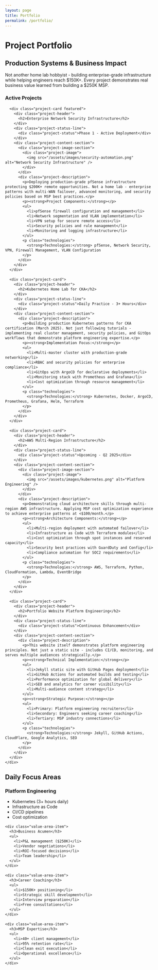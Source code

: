 ```yaml
---
layout: page
title: Portfolio
permalink: /portfolio/
---
```


# Project Portfolio

<div class="content-section with-divider">
  <h2>Production Systems & Business Impact</h2>
  <p class="section-intro-text">Not another home lab hobbyist - building enterprise-grade infrastructure while helping engineers reach $150K+. Every project demonstrates real business value learned from building a $250K MSP.</p>

  <div class="portfolio-timeline">
    <div class="timeline-section">
      <h3>Active Projects</h3>
      
      <div class="project-card featured">
        <div class="project-header">
          <h2>Enterprise Network Security Infrastructure</h2>
        </div>
        <div class="project-status-line">
          <div class="project-status">Phase 1 - Active Deployment</div>
        </div>
        <div class="project-content-section">
          <div class="project-image-section">
            <div class="project-image">
              <img src="/assets/images/security-automation.png" alt="Network Security Infrastructure" />
            </div>
          </div>
          <div class="project-description">
            <p>Deploying production-grade pfSense infrastructure protecting $200K+ remote opportunities. Not a home lab - enterprise patterns with multi-WAN failover, advanced monitoring, and security policies based on MSP best practices.</p>
            <p><strong>Project Components:</strong></p>
            <ul>
              <li>pfSense firewall configuration and management</li>
              <li>Network segmentation and VLAN implementation</li>
              <li>VPN setup for secure remote access</li>
              <li>Security policies and rule management</li>
              <li>Monitoring and logging infrastructure</li>
            </ul>
            <p class="technologies">
              <strong>Technologies:</strong> pfSense, Network Security, VPN, Firewall Management, VLAN Configuration
            </p>
          </div>
        </div>
      </div>
      
      <div class="project-card">
        <div class="project-header">
          <h2>Kubernetes Home Lab for CKA</h2>
        </div>
        <div class="project-status-line">
          <div class="project-status">Daily Practice - 3+ Hours</div>
        </div>
        <div class="project-content-section">
          <div class="project-description">
            <p>Building production Kubernetes patterns for CKA certification (March 2025). Not just following tutorials - implementing real cluster management, security policies, and GitOps workflows that demonstrate platform engineering expertise.</p>
            <p><strong>Implementation Focus:</strong></p>
            <ul>
              <li>Multi-master cluster with production-grade networking</li>
              <li>RBAC and security policies for enterprise compliance</li>
              <li>GitOps with ArgoCD for declarative deployments</li>
              <li>Monitoring stack with Prometheus and Grafana</li>
              <li>Cost optimization through resource management</li>
            </ul>
            <p class="technologies">
              <strong>Technologies:</strong> Kubernetes, Docker, ArgoCD, Prometheus, Grafana, Helm, Terraform
            </p>
          </div>
        </div>
      </div>
      
      <div class="project-card">
        <div class="project-header">
          <h2>AWS Multi-Region Infrastructure</h2>
        </div>
        <div class="project-status-line">
          <div class="project-status">Upcoming - Q2 2025</div>
        </div>
        <div class="project-content-section">
          <div class="project-image-section">
            <div class="project-image">
              <img src="/assets/images/kubernetes.png" alt="Platform Engineering" />
            </div>
          </div>
          <div class="project-description">
            <p>Demonstrating cloud architecture skills through multi-region AWS infrastructure. Applying MSP cost optimization experience to achieve enterprise patterns at <$100/month.</p>
            <p><strong>Architecture Components:</strong></p>
            <ul>
              <li>Multi-region deployment with automated failover</li>
              <li>Infrastructure as Code with Terraform modules</li>
              <li>Cost optimization through spot instances and reserved capacity</li>
              <li>Security best practices with GuardDuty and Config</li>
              <li>Compliance automation for SOC2 requirements</li>
            </ul>
            <p class="technologies">
              <strong>Technologies:</strong> AWS, Terraform, Python, CloudFormation, Lambda, EventBridge
            </p>
          </div>
        </div>
      </div>
      
      <div class="project-card">
        <div class="project-header">
          <h2>Portfolio Website Platform Engineering</h2>
        </div>
        <div class="project-status-line">
          <div class="project-status">Continuous Enhancement</div>
        </div>
        <div class="project-content-section">
          <div class="project-description">
            <p>This website itself demonstrates platform engineering principles. Not just a static site - includes CI/CD, monitoring, and serves multiple audiences strategically.</p>
            <p><strong>Technical Implementation:</strong></p>
            <ul>
              <li>Jekyll static site with GitHub Pages deployment</li>
              <li>GitHub Actions for automated builds and testing</li>
              <li>Performance optimization for global delivery</li>
              <li>SEO and analytics for career visibility</li>
              <li>Multi-audience content strategy</li>
            </ul>
            <p><strong>Strategic Purpose:</strong></p>
            <ul>
              <li>Primary: Platform engineering recruiters</li>
              <li>Secondary: Engineers seeking career coaching</li>
              <li>Tertiary: MSP industry connections</li>
            </ul>
            <p class="technologies">
              <strong>Technologies:</strong> Jekyll, GitHub Actions, CloudFlare, Google Analytics, SEO
            </p>
          </div>
        </div>
      </div>
    </div>
    
  </div>
</div>

<div class="content-section">
  <h2>Daily Focus Areas</h2>
  
  <div class="value-areas-grid">
    <div class="value-area-item">
      <h3>Platform Engineering</h3>
      <ul>
        <li>Kubernetes (3+ hours daily)</li>
        <li>Infrastructure as Code</li>
        <li>CI/CD pipelines</li>
        <li>Cost optimization</li>
      </ul>
    </div>
    
    <div class="value-area-item">
      <h3>Business Acumen</h3>
      <ul>
        <li>P&L management ($250K)</li>
        <li>Vendor negotiations</li>
        <li>ROI-focused decisions</li>
        <li>Team leadership</li>
      </ul>
    </div>
    
    <div class="value-area-item">
      <h3>Career Coaching</h3>
      <ul>
        <li>$150K+ positioning</li>
        <li>Strategic skill development</li>
        <li>Interview preparation</li>
        <li>Free consultations</li>
      </ul>
    </div>
    
    <div class="value-area-item">
      <h3>MSP Expertise</h3>
      <ul>
        <li>40+ client management</li>
        <li>95% retention rate</li>
        <li>Clean exit execution</li>
        <li>Operational excellence</li>
      </ul>
    </div>
  </div>
</div>


<script>
  document.addEventListener('DOMContentLoaded', function() {
    const filterButtons = document.querySelectorAll('.filter-btn');
    const projectCards = document.querySelectorAll('.projects-grid .project-card');
    
    filterButtons.forEach(button => {
      button.addEventListener('click', function() {
        const category = this.getAttribute('data-category');
        
        // Update active button
        filterButtons.forEach(btn => btn.classList.remove('active'));
        this.classList.add('active');
        
        // Filter projects
        projectCards.forEach(card => {
          if (category === 'all' || card.getAttribute('data-category') === category) {
            card.style.display = 'block';
          } else {
            card.style.display = 'none';
          }
        });
      });
    });
  });
</script>